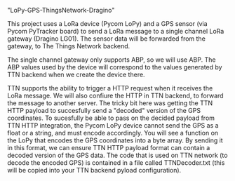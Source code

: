 "LoPy-GPS-ThingsNetwork-Dragino" 


This project uses a LoRa device (Pycom LoPy) and a GPS sensor (via Pycom PyTracker board) to send a LoRa message to a single channel LoRa
gateway (Dragino LG01). The sensor data will be forwarded from the gateway, to The Things Network backend. 

The single channel gateway only supports ABP, so we will use ABP. The ABP values used by the device will correspond to the values generated by TTN backend when we create the device there. 

TTN supports the ability to trigger a HTTP request when it receives the LoRa message. We will also confiure the HTTP in TTN backend, to forward the message to another server. The tricky bit here was getting the TTN HTTP payload to succesfully send a "decoded" version of the GPS coordinates. To sucesfully be able to pass on the decided payload from TTN HTTP integration, the Pycom LoPy device cannot send the GPS as a float or a string, and must encode accordingly. You will see a function on the LoPy that encodes the GPS coordinates into a byte array. By sending it in this format, we can ensure TTN HTTP payload format can contain a decoded version of the GPS data. 
The code that is used on TTN network (to decode the encoded GPS) is contained in a file called TTNDecoder.txt (this will be copied into your TTN backend pyload configuration). 

